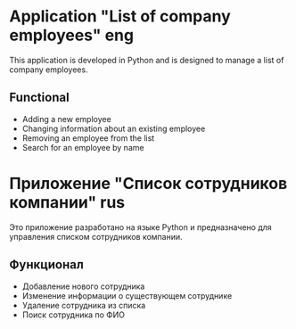 # Application "List of company employees" eng

 This application is developed in Python and is designed to manage a list of company employees.


## Functional

 - Adding a new employee
 - Changing information about an existing employee
 - Removing an employee from the list
 - Search for an employee by name


# Приложение "Список сотрудников компании" rus

Это приложение разработано на языке Python и предназначено для управления списком сотрудников компании. 


## Функционал 

- Добавление нового сотрудника 
- Изменение информации о существующем сотруднике 
- Удаление сотрудника из списка 
- Поиск сотрудника по ФИО 
